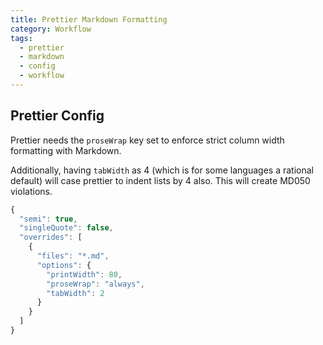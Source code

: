 ```yaml
---
title: Prettier Markdown Formatting
category: Workflow
tags:
  - prettier
  - markdown
  - config
  - workflow
---
```


## Prettier Config

Prettier needs the `proseWrap` key set to enforce strict column width formatting
with Markdown.

Additionally, having `tabWidth` as 4 (which is for some languages a rational
default) will case prettier to indent lists by 4 also. This will create MD050
violations.

```js
{
  "semi": true,
  "singleQuote": false,
  "overrides": [
    {
      "files": "*.md",
      "options": {
        "printWidth": 80,
        "proseWrap": "always",
        "tabWidth": 2
      }
    }
  ]
}
```
